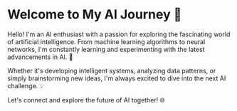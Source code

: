 <!DOCTYPE html>
<html lang="en">
<head>

<body>
    <div class="container">
        <h1>Welcome to My AI Journey 🤖</h1>
        <p>Hello! I'm an <span class="highlight">AI enthusiast</span> with a passion for exploring the fascinating world of artificial intelligence. From machine learning algorithms to neural networks, I'm constantly learning and experimenting with the latest advancements in AI. 🚀</p>
        <p>Whether it's developing intelligent systems, analyzing data patterns, or simply brainstorming new ideas, I'm always excited to dive into the next AI challenge. 💡</p>
        <p>Let's connect and explore the future of AI together! 🌐</p>
    </div>
</body>
</html>
